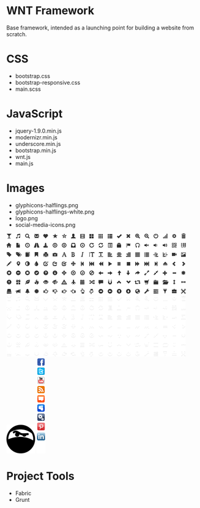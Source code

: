 WNT Framework
=============

Base framework, intended as a launching point for building a website from scratch.

# CSS
* bootstrap.css
* bootstrap-responsive.css
* main.scss

# JavaScript
* jquery-1.9.0.min.js
* modernizr.min.js
* underscore.min.js
* bootstrap.min.js
* wnt.js
* main.js

# Images
* glyphicons-halflings.png
* glyphicons-halflings-white.png
* logo.png
* social-media-icons.png

![](/images/glyphicons-halflings.png)
![](/images/glyphicons-halflings-white.png)
![](/images/logo.png)
![](/images/social-media-icons.png)

# Project Tools
* Fabric
* Grunt